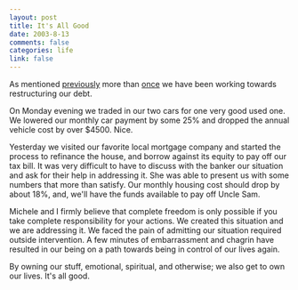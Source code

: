 ```yaml
--- 
layout: post
title: It's All Good
date: 2003-8-13
comments: false
categories: life
link: false
---
```

As mentioned <a href="http://www.zanshin.net/blogs/000248.html">previously</a> more than <a href="http://www.zanshin.net/blogs/000247.html">once</a> we have been working towards restructuring our debt.

On Monday evening we traded in our two cars for one very good used one. We lowered our monthly car payment by some 25% and dropped the annual vehicle cost by over $4500. Nice.

Yesterday we visited our favorite local mortgage company and started the process to refinance the house, and borrow against its equity to pay off our tax bill. It was very difficult to have to discuss with the banker our situation and ask for their help in addressing it. She was able to present us with some numbers that more than satisfy. Our monthly housing cost should drop by about 18%, and, we'll have the funds available to pay off Uncle Sam.

Michele and I firmly believe that complete freedom is only possible if you take complete responsibility for your actions. We created this situation and we are addressing it. We faced the pain of admitting our situation required outside intervention. A few minutes of embarrassment and chagrin have resulted in our being on a path towards being in control of our lives again.

By owning our stuff, emotional, spiritual, and otherwise; we also get to own our lives. It's all good.
